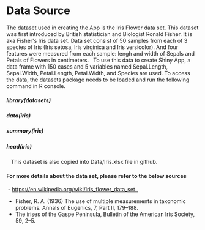 # Data Source
The dataset used in creating the App is the Iris Flower data set. 
This dataset was first introduced by British statistician and Biologist Ronald Fisher. It is aka Fisher's Iris data set. 
Data set consist of 50 samples from each of 3 species of Iris (Iris setosa, Iris virginica and Iris versicolor). And four features were measured from each sample: lengh and width of Sepals and Petals of Flowers in centimeters.   
To use this data to create Shiny App, a data frame with 150 cases and 5 variables named Sepal.Length, Sepal.Width, Petal.Length, Petal.Width, and Species are used.
To access the data, the datasets package needs to be loaded and run the following command in R console.
 
##### library(datasets)
##### data(iris) 
##### summary(iris) 
##### head(iris)
   
This dataset is also copied into Data/Iris.xlsx file in github.
   
#### For more details about the data set, please refer to the below sources
 - https://en.wikipedia.org/wiki/Iris_flower_data_set     
 - Fisher, R. A. (1936) The use of multiple measurements in taxonomic problems. Annals of Eugenics, 7, Part II, 179–188. 
 - The irises of the Gaspe Peninsula, Bulletin of the American Iris Society, 59, 2–5.

